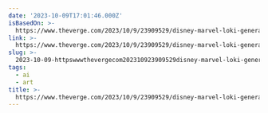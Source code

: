 ```yaml
---
date: '2023-10-09T17:01:46.000Z'
isBasedOn: >-
  https://www.theverge.com/2023/10/9/23909529/disney-marvel-loki-generative-ai-poster-backlash-season-2
link: >-
  https://www.theverge.com/2023/10/9/23909529/disney-marvel-loki-generative-ai-poster-backlash-season-2
slug: >-
  2023-10-09-httpswwwthevergecom202310923909529disney-marvel-loki-generative-ai-poster-backlash-season-2
tags:
  - ai
  - art
title: >-
  https://www.theverge.com/2023/10/9/23909529/disney-marvel-loki-generative-ai-poster-backlash-season-2
---
```


